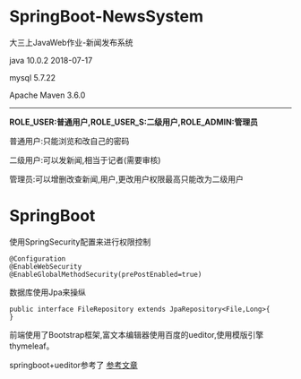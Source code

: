 # SpringBoot-NewsSystem
大三上JavaWeb作业-新闻发布系统

java 10.0.2 2018-07-17

mysql 5.7.22

Apache Maven 3.6.0

--------------------
**ROLE_USER:普通用户,ROLE_USER_S:二级用户,ROLE_ADMIN:管理员**

普通用户:只能浏览和改自己的密码

二级用户:可以发新闻,相当于记者(需要审核)

管理员:可以增删改查新闻,用户,更改用户权限最高只能改为二级用户



SpringBoot
===
使用SpringSecurity配置来进行权限控制
```
@Configuration
@EnableWebSecurity
@EnableGlobalMethodSecurity(prePostEnabled=true)

```
数据库使用Jpa来操纵
```
public interface FileRepository extends JpaRepository<File,Long>{
}
```
前端使用了Bootstrap框架,富文本编辑器使用百度的ueditor,使用模版引擎thymeleaf。

springboot+ueditor参考了
[参考文章](https://blog.csdn.net/qq_33745799/article/details/70031641)

